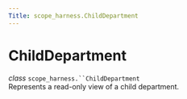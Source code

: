 ```yaml
---
Title: scope_harness.ChildDepartment
---
```

        
ChildDepartment
===============

 *class* `scope_harness.``ChildDepartment`<a href="#scope_harness.ChildDepartment" class="headerlink" title="Permalink to this definition"></a>  
Represents a read-only view of a child department.

